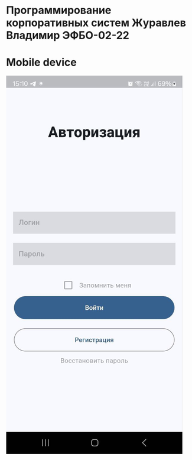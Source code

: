 # Программирование корпоративных систем Журавлев Владимир ЭФБО-02-22

# Mobile device
![alt text](photo_2024-09-10_19-13-40.jpg)
